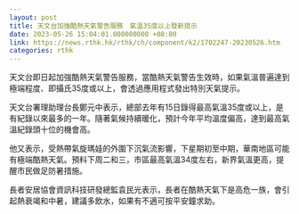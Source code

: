 ```yaml
---
layout: post
title: 天文台加強酷熱天氣警告服務　氣溫35度以上發新提示
date: 2023-05-26 15:04:01.000000000 +08:00
link: https://news.rthk.hk/rthk/ch/component/k2/1702247-20230526.htm
categories: rthk
---
```


天文台即日起加強酷熱天氣警告服務，當酷熱天氣警告生效時，如果氣溫普遍達到極端程度、即攝氏35度或以上，會透過應用程式發出特別天氣提示。

天文台署理助理台長鄭元中表示，總部去年有15日錄得最高氣溫35度或以上，是有紀錄以來最多的一年。隨著氣候持續暖化，預計今年平均溫度偏高，達到最高氣溫紀錄頭十位的機會高。

他又表示，受熱帶氣旋瑪娃的外圍下沉氣流影響，下星期初至中期，華南地區可能有極端酷熱天氣。預料下周二和三，市區最高氣溫34度左右，新界氣溫更高，提醒市民做足防暑措施。

長者安居協會資訊科技研發總監袁民光表示，長者在酷熱天氣下是高危一族，會引起熱衰竭和中暑，建議多飲水，如果有不適可按平安鐘求助。

